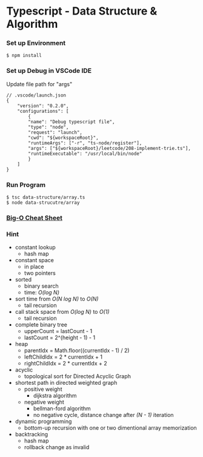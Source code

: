 # Typescript - Data Structure & Algorithm

### Set up Environment

    $ npm install

### Set up Debug in VSCode IDE
Update file path for "args"

    // .vscode/launch.json
    {
        "version": "0.2.0",
        "configurations": [
            {
            "name": "Debug typescript file",
            "type": "node",
            "request": "launch",
            "cwd": "${workspaceRoot}",
            "runtimeArgs": ["-r", "ts-node/register"],
            "args": ["${workspaceRoot}/leetcode/208-implement-trie.ts"],
            "runtimeExecutable": "/usr/local/bin/node"
            }
        ]
    }



### Run Program

    $ tsc data-structure/array.ts
    $ node data-strucutre/array

### [Big-O Cheat Sheet](https://www.bigocheatsheet.com/)

### Hint
- constant lookup
    - hash map
- constant space
    - in place
    - two pointers
- sorted
    - binary search
    - time: *O(log N)*
- sort time from *O(N log N)* to *O(N)*
    - tail recursion
- call stack space from *O(log N)* to *O(1)*
    - tail recursion
- complete binary tree
    - upperCount = lastCount - 1
    - lastCount = 2^(height - 1) - 1
- heap
    - parentIdx = Math.floor((currentIdx - 1) / 2)
    - leftChildIdx = 2 * currentIdx + 1
    - rightChildIdx = 2 * currentIdx + 2
- acyclic
    - topological sort for Directed Acyclic Graph
- shortest path in directed weighted graph
    - positive weight 
        - dijkstra algorithm
    - negative weight
        - bellman-ford algorithm
        - no negative cycle, distance change after *(N - 1)* iteration
- dynamic programming
    - bottom-up recursion with one or two dimentional array memorization
- backtracking
    - hash map
    - rollback change as invalid 